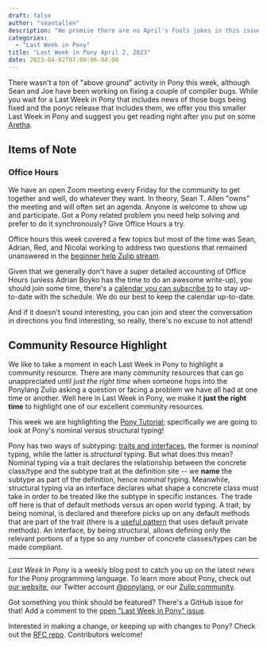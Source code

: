 ```yaml
---
draft: false
author: "seantallen"
description: "We promise there are no April's Fools jokes in this issue."
categories:
  - "Last Week in Pony"
title: "Last Week in Pony April 2, 2023"
date: 2023-04-02T07:00:06-04:00
---
```


There wasn't a ton of "above ground" activity in Pony this week, although Sean and Joe have been working on fixing a couple of compiler bugs. While you wait for a Last Week in Pony that includes news of those bugs being fixed and the ponyc release that includes them, we offer you this smaller Last Week in Pony and suggest you get reading right after you put on some [Aretha](https://www.youtube.com/watch?v=V4cknWqVnVg).

<!-- more -->

## Items of Note

### Office Hours

We have an open Zoom meeting every Friday for the community to get together and well, do whatever they want. In theory, Sean T. Allen "owns" the meeting and will often set an agenda. Anyone is welcome to show up and participate. Got a Pony related problem you need help solving and prefer to do it synchronously? Give Office Hours a try.

Office hours this week covered a few topics but most of the time was Sean, Adrian, Red, and Nicolai working to address two questions that remained unanswered in the [beginner help Zulip stream](https://ponylang.zulipchat.com/#narrow/stream/189985-beginner-help).

Given that we generally don't have a super detailed accounting of Office Hours (unless Adrian Boyko has the time to do an awesome write-up), you should join some time, there's a [calendar you can subscribe to](https://calendar.google.com/calendar/ical/4465e68ae24131ae00461a40893f2637a2c9ac510e311a44ff78680e2f183ce3%40group.calendar.google.com/public/basic.ics) to stay up-to-date with the schedule. We do our best to keep the calendar up-to-date.

And if it doesn't sound interesting, you can join and steer the conversation in directions you find interesting, so really, there's no excuse to not attend!

## Community Resource Highlight

We like to take a moment in each Last Week in Pony to highlight a community resource. There are many community resources that can go unappreciated until _just the right time_ when someone hops into the Ponylang Zulip asking a question or facing a problem we have all had at one time or another. Well here in Last Week in Pony, we make it **just the right time** to highlight one of our excellent community resources.

This week we are highlighting the [Pony Tutorial](https://tutorial.ponylang.io/); specifically we are going to look at Pony's nominal versus structural typing!

Pony has two ways of subtyping: [traits and interfaces](https://tutorial.ponylang.io/types/traits-and-interfaces.html), the former is _nominal_ typing, while the latter is _structural_ typing. But what does this mean? Nominal typing via a trait declares the relationship between the concrete class/type and the subtype trait at the definition site -- we **name** the subtype as part of the definition, hence _nominal_ typing. Meanwhile, structural typing via an interface declares what shape a concrete class must take in order to be treated like the subtype in specific instances. The trade off here is that of default methods versus an open world typing. A trait, by being nominal, is declared and therefore picks up on any default methods that are part of the trait (there is a [useful pattern](https://patterns.ponylang.io/code-sharing/mixin.html) that uses default private methods). An interface, by being structural, allows defining only the relevant portions of a type so any number of concrete classes/types can be made compliant.

---

_Last Week In Pony_ is a weekly blog post to catch you up on the latest news for the Pony programming language. To learn more about Pony, check out [our website](https://ponylang.io), our Twitter account [@ponylang](https://twitter.com/ponylang), or our [Zulip community](https://ponylang.zulipchat.com).

Got something you think should be featured? There's a GitHub issue for that! Add a comment to the [open "Last Week in Pony" issue](https://github.com/ponylang/ponylang.github.io/issues?q=is%3Aissue+is%3Aopen+label%3Alast-week-in-pony).

Interested in making a change, or keeping up with changes to Pony? Check out the [RFC repo](https://github.com/ponylang/rfcs). Contributors welcome!
